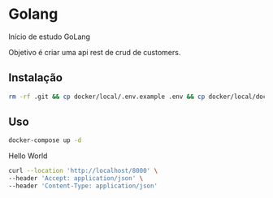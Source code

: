 # Golang

Início de estudo GoLang

Objetivo é criar uma api rest de crud de customers.

## Instalação

```bash
rm -rf .git && cp docker/local/.env.example .env && cp docker/local/docker-compose.example.yml docker-compose.yml
```

## Uso

```bash
docker-compose up -d
```

Hello World

```bash
curl --location 'http://localhost/8000' \
--header 'Accept: application/json' \
--header 'Content-Type: application/json'
```
